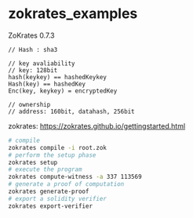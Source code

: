 # zokrates_examples

ZoKrates 0.7.3

```
// Hash : sha3

// key avaliability
// key: 128bit
hash(keykey) == hashedKeykey
Hash(key) == hashedKey
Enc(key, keykey) = encryptedKey  

// ownership
// address: 160bit, datahash, 256bit
```

zokrates: https://zokrates.github.io/gettingstarted.html

```sh
# compile
zokrates compile -i root.zok
# perform the setup phase
zokrates setup
# execute the program
zokrates compute-witness -a 337 113569
# generate a proof of computation
zokrates generate-proof
# export a solidity verifier
zokrates export-verifier
```



